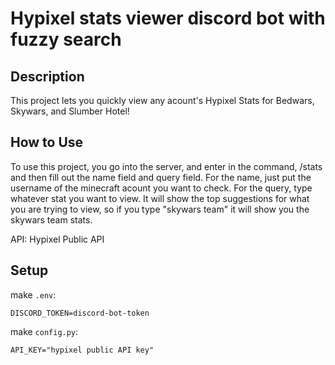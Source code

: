 # Hypixel stats viewer discord bot with fuzzy search

## Description

This project lets you quickly view any acount's Hypixel Stats for Bedwars, Skywars, and Slumber Hotel!

## How to Use

To use this project, you go into the server, and enter in the command, /stats and then fill out the name field and query field. For the name, just put the username of the minecraft acount you want to check. For the query, type whatever stat you want to view. It will show the top suggestions for what you are trying to view, so if you type "skywars team" it will show you the skywars team stats.

API: Hypixel Public API

## Setup

make `.env`:

```
DISCORD_TOKEN=discord-bot-token
```

make `config.py`:

```
API_KEY="hypixel public API key"
```

